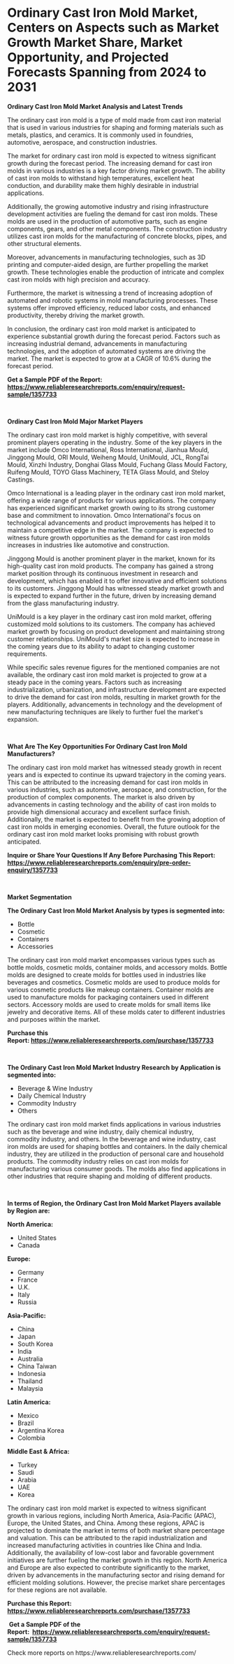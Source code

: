 <p><h1>Ordinary Cast Iron Mold Market, Centers on Aspects such as Market Growth Market Share, Market Opportunity, and Projected Forecasts Spanning from 2024 to 2031</h1></p><p><strong>Ordinary Cast Iron Mold Market Analysis and Latest Trends</strong></p>
<p><p>The ordinary cast iron mold is a type of mold made from cast iron material that is used in various industries for shaping and forming materials such as metals, plastics, and ceramics. It is commonly used in foundries, automotive, aerospace, and construction industries.</p><p>The market for ordinary cast iron mold is expected to witness significant growth during the forecast period. The increasing demand for cast iron molds in various industries is a key factor driving market growth. The ability of cast iron molds to withstand high temperatures, excellent heat conduction, and durability make them highly desirable in industrial applications.</p><p>Additionally, the growing automotive industry and rising infrastructure development activities are fueling the demand for cast iron molds. These molds are used in the production of automotive parts, such as engine components, gears, and other metal components. The construction industry utilizes cast iron molds for the manufacturing of concrete blocks, pipes, and other structural elements.</p><p>Moreover, advancements in manufacturing technologies, such as 3D printing and computer-aided design, are further propelling the market growth. These technologies enable the production of intricate and complex cast iron molds with high precision and accuracy.</p><p>Furthermore, the market is witnessing a trend of increasing adoption of automated and robotic systems in mold manufacturing processes. These systems offer improved efficiency, reduced labor costs, and enhanced productivity, thereby driving the market growth.</p><p>In conclusion, the ordinary cast iron mold market is anticipated to experience substantial growth during the forecast period. Factors such as increasing industrial demand, advancements in manufacturing technologies, and the adoption of automated systems are driving the market. The market is expected to grow at a CAGR of 10.6% during the forecast period.</p></p>
<p><strong>Get a Sample PDF of the Report:&nbsp; <a href="https://www.reliableresearchreports.com/enquiry/request-sample/1357733">https://www.reliableresearchreports.com/enquiry/request-sample/1357733</a></strong></p>
<p>&nbsp;</p>
<p><strong>Ordinary Cast Iron Mold Major Market Players</strong></p>
<p><p>The ordinary cast iron mold market is highly competitive, with several prominent players operating in the industry. Some of the key players in the market include Omco International, Ross International, Jianhua Mould, Jinggong Mould, ORI Mould, Weiheng Mould, UniMould, JCL, RongTai Mould, Xinzhi Industry, Donghai Glass Mould, Fuchang Glass Mould Factory, Ruifeng Mould, TOYO Glass Machinery, TETA Glass Mould, and Steloy Castings.</p><p>Omco International is a leading player in the ordinary cast iron mold market, offering a wide range of products for various applications. The company has experienced significant market growth owing to its strong customer base and commitment to innovation. Omco International's focus on technological advancements and product improvements has helped it to maintain a competitive edge in the market. The company is expected to witness future growth opportunities as the demand for cast iron molds increases in industries like automotive and construction.</p><p>Jinggong Mould is another prominent player in the market, known for its high-quality cast iron mold products. The company has gained a strong market position through its continuous investment in research and development, which has enabled it to offer innovative and efficient solutions to its customers. Jinggong Mould has witnessed steady market growth and is expected to expand further in the future, driven by increasing demand from the glass manufacturing industry.</p><p>UniMould is a key player in the ordinary cast iron mold market, offering customized mold solutions to its customers. The company has achieved market growth by focusing on product development and maintaining strong customer relationships. UniMould's market size is expected to increase in the coming years due to its ability to adapt to changing customer requirements.</p><p>While specific sales revenue figures for the mentioned companies are not available, the ordinary cast iron mold market is projected to grow at a steady pace in the coming years. Factors such as increasing industrialization, urbanization, and infrastructure development are expected to drive the demand for cast iron molds, resulting in market growth for the players. Additionally, advancements in technology and the development of new manufacturing techniques are likely to further fuel the market's expansion.</p></p>
<p>&nbsp;</p>
<p><strong>What Are The Key Opportunities For Ordinary Cast Iron Mold Manufacturers?</strong></p>
<p><p>The ordinary cast iron mold market has witnessed steady growth in recent years and is expected to continue its upward trajectory in the coming years. This can be attributed to the increasing demand for cast iron molds in various industries, such as automotive, aerospace, and construction, for the production of complex components. The market is also driven by advancements in casting technology and the ability of cast iron molds to provide high dimensional accuracy and excellent surface finish. Additionally, the market is expected to benefit from the growing adoption of cast iron molds in emerging economies. Overall, the future outlook for the ordinary cast iron mold market looks promising with robust growth anticipated.</p></p>
<p><strong>Inquire or Share Your Questions If Any Before Purchasing This Report: <a href="https://www.reliableresearchreports.com/enquiry/pre-order-enquiry/1357733">https://www.reliableresearchreports.com/enquiry/pre-order-enquiry/1357733</a></strong></p>
<p>&nbsp;</p>
<p><strong>Market Segmentation</strong></p>
<p><strong>The Ordinary Cast Iron Mold Market Analysis by types is segmented into:</strong></p>
<p><ul><li>Bottle</li><li>Cosmetic</li><li>Containers</li><li>Accessories</li></ul></p>
<p><p>The ordinary cast iron mold market encompasses various types such as bottle molds, cosmetic molds, container molds, and accessory molds. Bottle molds are designed to create molds for bottles used in industries like beverages and cosmetics. Cosmetic molds are used to produce molds for various cosmetic products like makeup containers. Container molds are used to manufacture molds for packaging containers used in different sectors. Accessory molds are used to create molds for small items like jewelry and decorative items. All of these molds cater to different industries and purposes within the market.</p></p>
<p><strong>Purchase this Report:&nbsp;<a href="https://www.reliableresearchreports.com/purchase/1357733">https://www.reliableresearchreports.com/purchase/1357733</a></strong></p>
<p>&nbsp;</p>
<p><strong>The Ordinary Cast Iron Mold Market Industry Research by Application is segmented into:</strong></p>
<p><ul><li>Beverage & Wine Industry</li><li>Daily Chemical Industry</li><li>Commodity Industry</li><li>Others</li></ul></p>
<p><p>The ordinary cast iron mold market finds applications in various industries such as the beverage and wine industry, daily chemical industry, commodity industry, and others. In the beverage and wine industry, cast iron molds are used for shaping bottles and containers. In the daily chemical industry, they are utilized in the production of personal care and household products. The commodity industry relies on cast iron molds for manufacturing various consumer goods. The molds also find applications in other industries that require shaping and molding of different products.</p></p>
<p>&nbsp;</p>
<p><strong>In terms of Region, the Ordinary Cast Iron Mold Market Players available by Region are:</strong></p>
<p>
    <p> <strong> North America: </strong>
        <ul>
            <li>United States</li>
            <li>Canada</li>
        </ul>
        </p> 
    <p> <strong> Europe: </strong>
        <ul>
            <li>Germany</li>
            <li>France</li>
            <li>U.K.</li>
            <li>Italy</li>
            <li>Russia</li>
        </ul>
        </p> 
    <p> <strong> Asia-Pacific: </strong>
        <ul>
            <li>China</li>
            <li>Japan</li>
            <li>South Korea</li>
            <li>India</li>
            <li>Australia</li>
            <li>China Taiwan</li>
            <li>Indonesia</li>
            <li>Thailand</li>
            <li>Malaysia</li>
        </ul>
        </p> 
    <p> <strong> Latin America: </strong>
        <ul>
            <li>Mexico</li>
            <li>Brazil</li>
            <li>Argentina Korea</li>
            <li>Colombia</li>
        </ul>
        </p> 
    <p> <strong> Middle East & Africa: </strong>
        <ul>
            <li>Turkey</li>
            <li>Saudi</li>
            <li>Arabia</li>
            <li>UAE</li>
            <li>Korea</li>
        </ul>
    </p>
    </p>
<p><p>The ordinary cast iron mold market is expected to witness significant growth in various regions, including North America, Asia-Pacific (APAC), Europe, the United States, and China. Among these regions, APAC is projected to dominate the market in terms of both market share percentage and valuation. This can be attributed to the rapid industrialization and increased manufacturing activities in countries like China and India. Additionally, the availability of low-cost labor and favorable government initiatives are further fueling the market growth in this region. North America and Europe are also expected to contribute significantly to the market, driven by advancements in the manufacturing sector and rising demand for efficient molding solutions. However, the precise market share percentages for these regions are not available.</p></p>
<p><strong>Purchase this Report: <a href="https://www.reliableresearchreports.com/purchase/1357733">https://www.reliableresearchreports.com/purchase/1357733</a></strong></p>
<p>&nbsp;<strong>Get a Sample PDF of the Report:&nbsp;&nbsp;<a href="https://www.reliableresearchreports.com/enquiry/request-sample/1357733">https://www.reliableresearchreports.com/enquiry/request-sample/1357733</a></strong></p>
<p><strong></strong></p>
<p>Check more reports on https://www.reliableresearchreports.com/</p>